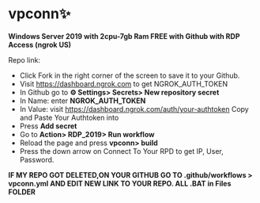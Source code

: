 # vpconn✨

**Windows Server 2019 with 2cpu-7gb Ram FREE with Github with RDP Access (ngrok US)**

Repo link:


+ Click Fork in the right corner of the screen to save it to your Github.
+ Visit https://dashboard.ngrok.com to get NGROK_AUTH_TOKEN
+ In Github go to **⚙ Settings> Secrets> New repository secret**
+ In Name: enter **NGROK_AUTH_TOKEN**
+ In Value: visit https://dashboard.ngrok.com/auth/your-authtoken Copy and Paste Your Authtoken into
+ Press **Add secret**
+ Go to **Action> RDP_2019> Run workflow**
+ Reload the page and press **vpconn> build**
+ Press the down arrow on Connect To Your RPD to get IP, User, Password.

**IF MY REPO GOT DELETED,ON YOUR GITHUB GO TO .github/workflows > vpconn.yml AND EDIT NEW LINK TO YOUR REPO. ALL .BAT in Files FOLDER**
